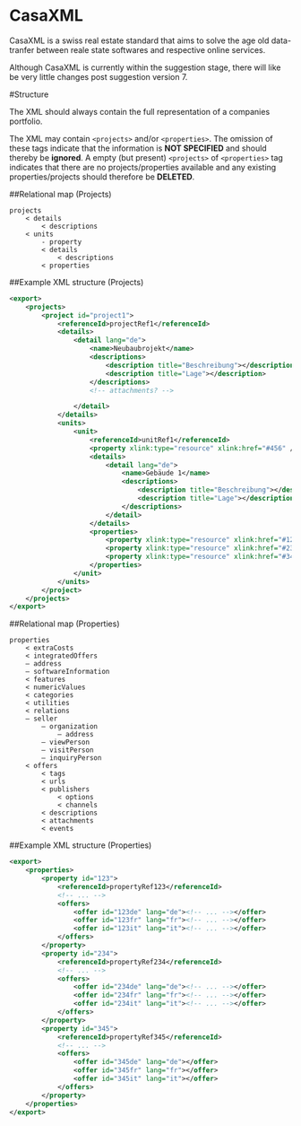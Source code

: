 CasaXML
========
CasaXML is a swiss real estate standard that aims to solve the age old data-tranfer between reale state softwares and respective online services.

Although CasaXML is currently within the suggestion stage, there will like be very little changes post suggestion version 7.

#Structure

The XML should always contain the full representation of a companies portfolio.

The XML may contain `<projects>` and/or `<properties>`. The omission of these tags indicate that the information is **NOT SPECIFIED** and should thereby be **ignored**. A empty (but present) `<projects>` of `<properties>` tag indicates that there are no projects/properties available and any existing properties/projects should therefore be **DELETED**.

##Relational map (Projects)
```
projects 
	< details 
		< descriptions
	< units 
		- property
		< details 
		    < descriptions
		< properties

```

##Example XML structure (Projects)

```xml
<export>
	<projects>
		<project id="project1">
			<referenceId>projectRef1</referenceId>
			<details>
				<detail lang="de">
					<name>Neubaubrojekt</name>
					<descriptions>
						<description title="Beschreibung"></description>
						<description title="Lage"></description>
					</descriptions>
					<!-- attachments? -->

				</detail>
			</details>
			<units>
				<unit>
					<referenceId>unitRef1</referenceId>
					<property xlink:type="resource" xlink:href="#456" />
					<details>
						<detail lang="de">
							<name>Gebäude 1</name>
							<descriptions>
								<description title="Beschreibung"></description>
								<description title="Lage"></description>
							</descriptions>
						</detail>
					</details>
					<properties>
						<property xlink:type="resource" xlink:href="#123" />
						<property xlink:type="resource" xlink:href="#234" />
						<property xlink:type="resource" xlink:href="#345" />
					</properties>
				</unit>
			</units>
		</project>
	</projects>
</export>
```

##Relational map (Properties)

```
properties 
	< extraCosts
	< integratedOffers
	– address
	– softwareInformation
	< features
	< numericValues
	< categories
	< utilities
	< relations
	– seller
		– organization
			– address
		– viewPerson
		– visitPerson
		– inquiryPerson
	< offers
		< tags
		< urls
		< publishers
			< options
			< channels
		< descriptions
		< attachments
		< events
```

##Example XML structure (Properties)

```xml
<export>
	<properties>
		<property id="123">
			<referenceId>propertyRef123</referenceId>
			<!-- ... -->
			<offers>
				<offer id="123de" lang="de"><!-- ... --></offer>
				<offer id="123fr" lang="fr"><!-- ... --></offer>
				<offer id="123it" lang="it"><!-- ... --></offer>
			</offers>
		</property>
		<property id="234">
			<referenceId>propertyRef234</referenceId>
			<!-- ... -->
			<offers>
				<offer id="234de" lang="de"><!-- ... --></offer>
				<offer id="234fr" lang="fr"><!-- ... --></offer>
				<offer id="234it" lang="it"><!-- ... --></offer>
			</offers>
		</property>
		<property id="345">
			<referenceId>propertyRef345</referenceId>
			<!-- ... -->
			<offers>
				<offer id="345de" lang="de"></offer>
				<offer id="345fr" lang="fr"></offer>
				<offer id="345it" lang="it"></offer>
			</offers>
		</property>
	</properties>
</export>
```
